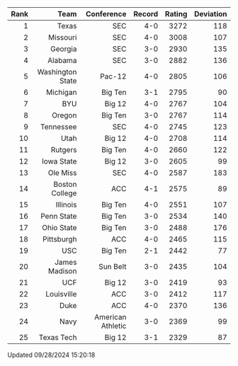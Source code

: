 | Rank  | Team                 | Conference           | Record   | Rating | Deviation |
| ---:  | ---:                 | ---:                 | ---:     | ---:   | ---:      |
| 1     | Texas                | SEC                  | 4-0      | 3272   | 118       |
| 2     | Missouri             | SEC                  | 4-0      | 3008   | 107       |
| 3     | Georgia              | SEC                  | 3-0      | 2930   | 135       |
| 4     | Alabama              | SEC                  | 3-0      | 2882   | 136       |
| 5     | Washington State     | Pac-12               | 4-0      | 2805   | 106       |
| 6     | Michigan             | Big Ten              | 3-1      | 2795   | 90        |
| 7     | BYU                  | Big 12               | 4-0      | 2767   | 104       |
| 8     | Oregon               | Big Ten              | 3-0      | 2767   | 114       |
| 9     | Tennessee            | SEC                  | 4-0      | 2745   | 123       |
| 10    | Utah                 | Big 12               | 4-0      | 2708   | 114       |
| 11    | Rutgers              | Big Ten              | 4-0      | 2660   | 122       |
| 12    | Iowa State           | Big 12               | 3-0      | 2605   | 99        |
| 13    | Ole Miss             | SEC                  | 4-0      | 2587   | 183       |
| 14    | Boston College       | ACC                  | 4-1      | 2575   | 89        |
| 15    | Illinois             | Big Ten              | 4-0      | 2551   | 107       |
| 16    | Penn State           | Big Ten              | 3-0      | 2534   | 140       |
| 17    | Ohio State           | Big Ten              | 3-0      | 2488   | 176       |
| 18    | Pittsburgh           | ACC                  | 4-0      | 2465   | 115       |
| 19    | USC                  | Big Ten              | 2-1      | 2442   | 77        |
| 20    | James Madison        | Sun Belt             | 3-0      | 2435   | 104       |
| 21    | UCF                  | Big 12               | 3-0      | 2419   | 93        |
| 22    | Louisville           | ACC                  | 3-0      | 2412   | 117       |
| 23    | Duke                 | ACC                  | 4-0      | 2370   | 136       |
| 24    | Navy                 | American Athletic    | 3-0      | 2369   | 99        |
| 25    | Texas Tech           | Big 12               | 3-1      | 2329   | 87        |

Updated 09/28/2024 15:20:18
